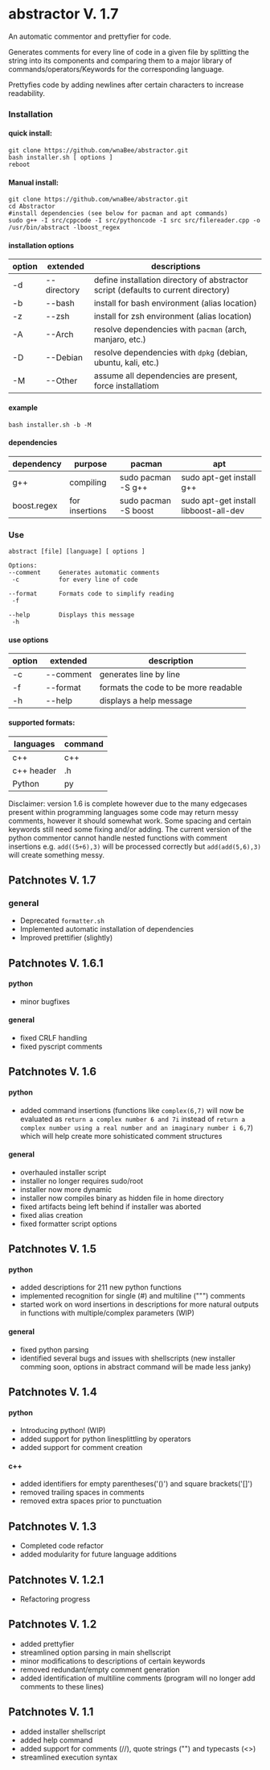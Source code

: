 # abstractor V. 1.7
An automatic commentor and prettyfier for code.

Generates comments for every line of code in a given file by splitting the string into its components and comparing them to a major library of commands/operators/Keywords for the corresponding language. 

Prettyfies code by adding newlines after certain characters to increase readability.

### Installation
#### quick install:
```
git clone https://github.com/wnaBee/abstractor.git
bash installer.sh [ options ]
reboot
```
#### Manual install:
```
git clone https://github.com/wnaBee/abstractor.git
cd Abstractor
#install dependencies (see below for pacman and apt commands) 
sudo g++ -I src/cppcode -I src/pythoncode -I src src/filereader.cpp -o /usr/bin/abstract -lboost_regex
```

#### installation options
| option | extended | descriptions |
|--------|---------|--------------|
| -d | --directory | define installation directory of abstractor script (defaults to current directory) |
| -b | --bash | install for bash environment (alias location) |
| -z | --zsh | install for zsh environment (alias location) |
| -A | --Arch | resolve dependencies with `pacman` (arch, manjaro, etc.) |
| -D | --Debian | resolve dependencies with `dpkg` (debian, ubuntu, kali, etc.) |
| -M | --Other | assume all dependencies are present, force installatiom |

#### example
```
bash installer.sh -b -M
```
#### dependencies
dependency | purpose | pacman | apt |
-----------|---------|--------|-----|
g++ | compiling | sudo pacman -S g++ | sudo apt-get install g++ |
boost.regex | for insertions | sudo pacman -S boost | sudo apt-get install libboost-all-dev |

### Use
```
abstract [file] [language] [ options ]

Options:
--comment     Generates automatic comments
 -c           for every line of code

--format      Formats code to simplify reading
 -f

--help        Displays this message
 -h
```
#### use options
| option | extended | description |
|--------|----------|-------------|
| -c | --comment | generates line by line |
| -f | --format | formats the code to be more readable |
| -h | --help | displays a help message |

#### supported formats:

| languages | command |
|-----------|---------|
| c++ | c++ |
| c++ header | .h |
| Python | py |

Disclaimer: version 1.6 is complete however due to the many edgecases present within programming languages some code may return messy comments, however it should somewhat work. Some spacing and certain keywords still need some fixing and/or adding. The current version of the python commentor cannot handle nested functions with comment insertions e.g. `add((5+6),3)` will be processed correctly but `add(add(5,6),3)` will create something messy.

## Patchnotes V. 1.7
### general
* Deprecated `formatter.sh`
* Implemented automatic installation of dependencies
* Improved prettifier (slightly)


## Patchnotes V. 1.6.1
#### python
* minor bugfixes
#### general
* fixed CRLF handling
* fixed pyscript comments


## Patchnotes V. 1.6
#### python
* added command insertions (functions like `complex(6,7)` will now be evaluated as `return a complex number 6 and 7i` instead of `return a complex number using a real number and an imaginary number i 6,7`) which will help create more sohisticated comment structures
#### general
* overhauled installer script
* installer no longer requires sudo/root
* installer now more dynamic
* installer now compiles binary as hidden file in home directory
* fixed artifacts being left behind if installer was aborted
* fixed alias creation
* fixed formatter script options

## Patchnotes V. 1.5
#### python
* added descriptions for 211 new python functions
* implemented recognition for single (#) and multiline (""") comments
* started work on word insertions in descriptions for more natural outputs in functions with multiple/complex parameters (WIP)
#### general
* fixed python parsing
* identified several bugs and issues with shellscripts (new installer comming soon, options in abstract command will be made less janky)

## Patchnotes V. 1.4
#### python
* Introducing python! (WIP)
* added support for python linesplittling by operators
* added support for comment creation
#### c++
* added identifiers for empty parentheses('()') and square brackets('[]')
* removed trailing spaces in comments
* removed extra spaces prior to punctuation

## Patchnotes V. 1.3
* Completed code refactor
* added modularity for future language additions

## Patchnotes V. 1.2.1
* Refactoring progress

## Patchnotes V. 1.2
* added prettyfier
* streamlined option parsing in main shellscript
* minor modifications to descriptions of certain keywords
* removed redundant/empty comment generation
* added identification of multiline comments (program will no longer add comments to these lines)

## Patchnotes V. 1.1
* added installer shellscript
* added help command
* added support for comments (//), quote strings ("") and typecasts (<>)
* streamlined execution syntax
